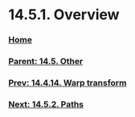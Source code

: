 # 14.5.1. Overview

### [Home](./00-home.md)
### [Parent: 14.5. Other](./14-05-00-other.md)
### [Prev: 14.4.14. Warp transform](./14-04-14-00-warp-transform.md)
### [Next: 14.5.2. Paths](./14-05-02-paths.md)
